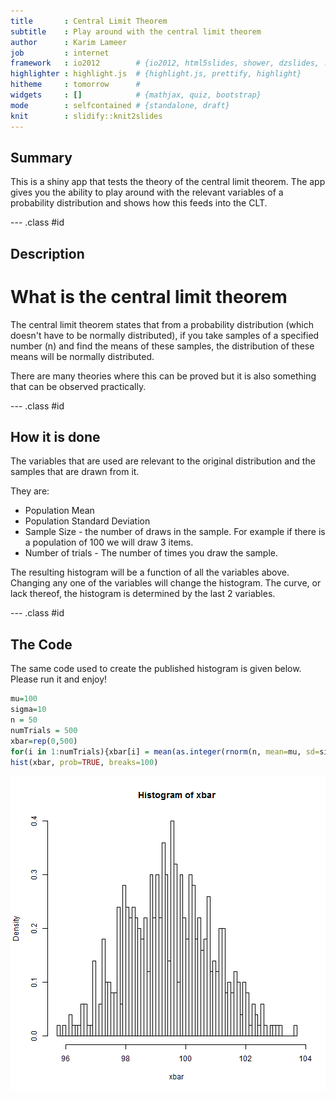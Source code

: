 ```yaml
---
title       : Central Limit Theorem
subtitle    : Play around with the central limit theorem
author      : Karim Lameer
job         : internet
framework   : io2012        # {io2012, html5slides, shower, dzslides, ...}
highlighter : highlight.js  # {highlight.js, prettify, highlight}
hitheme     : tomorrow      # 
widgets     : []            # {mathjax, quiz, bootstrap}
mode        : selfcontained # {standalone, draft}
knit        : slidify::knit2slides
---
```


## Summary
This is a shiny app that tests the theory of the central limit theorem. 
The app gives you the ability to play around with the relevant variables
of a probability distribution and shows how this feeds into the CLT.

--- .class #id 

## Description

# What is the central limit theorem
The central limit theorem states that from a probability distribution (which doesn't have to be 
normally distributed), if you take samples of a specified number (n) and find the means of these samples,
the distribution of these means will be normally distributed. 

There are many theories where this can be proved but it is also something that can be observed 
practically. 

--- .class #id 


## How it is done
The variables that are used are relevant to the original distribution and the samples that are 
drawn from it. 

They are:

 - Population Mean 
 - Population Standard Deviation
 - Sample Size - the number of draws in the sample. For example if there is a population of 100 we will draw 3 items.
 - Number of trials - The number of times you draw the sample. 
 
The resulting histogram will be a function of all the variables above. Changing any one of the variables will
change the histogram. The curve, or lack thereof, the histogram is determined by the last 2 variables. 

--- .class #id 


## The Code
The same code used to create the published histogram is given below. Please run it and enjoy!


```r
mu=100
sigma=10
n = 50
numTrials = 500
xbar=rep(0,500)
for(i in 1:numTrials){xbar[i] = mean(as.integer(rnorm(n, mean=mu, sd=sigma)))}
hist(xbar, prob=TRUE, breaks=100)
```

![plot of chunk unnamed-chunk-1](assets/fig/unnamed-chunk-1-1.png) 
